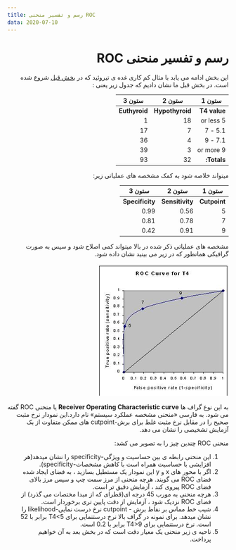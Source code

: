 ```yaml
---
title: رسم و تفسیر منحنی ROC
data: 2020-07-10
---
```


<div dir="rtl" lang="fa">
<h1>رسم و تفسیر منحنی ROC</h1>
<p>این بخش ادامه می یابد با مثال کم کاری غده ی تیروئید که در
<a href="https://sohrabkhanbadr.github.io/music-auto-tagging/roc-curve-prt1.html">بخش قبل</a>
شروع شده است. در بخش قبل ما نشان دادیم که جدول زیر یعنی :</p>
<table>
<thead>
<tr>
<th>ستون 1</th>
<th>ستون 2</th>
<th>ستون 3</th>
</tr>
</thead>
<tbody>
<tr>
<td><strong>T4 value</strong></td>
<td><strong>Hypothyroid</strong></td>
<td><strong>Euthyroid</strong></td>
</tr>
<tr>
<td>5 or less</td>
<td>18</td>
<td>1</td>
</tr>
<tr>
<td>5.1 - 7</td>
<td>7</td>
<td>17</td>
</tr>
<tr>
<td>7.1 - 9</td>
<td>4</td>
<td>36</td>
</tr>
<tr>
<td>9 or more</td>
<td>3</td>
<td>39</td>
</tr>
<tr>
<td><strong>Totals:</strong></td>
<td>32</td>
<td>93</td>
</tr>
</tbody>
</table>
<p>میتواند خلاصه شود به کمک مشخصه های عملیاتی زیر:</p>
<table>
<thead>
<tr>
<th>ستون 1</th>
<th>ستون 2</th>
<th>ستون 3</th>
</tr>
</thead>
<tbody>
<tr>
<td><strong>Cutpoint</strong></td>
<td><strong>Sensitivity</strong></td>
<td><strong>Specificity</strong></td>
</tr>
<tr>
<td>5</td>
<td>0.56</td>
<td>0.99</td>
</tr>
<tr>
<td>7</td>
<td>0.78</td>
<td>0.81</td>
</tr>
<tr>
<td>9</td>
<td>0.91</td>
<td>0.42</td>
</tr>
</tbody>
</table>
<p>مشخصه های عملیاتی ذکر شده در بالا میتواند کمی اصلاح شود و سپس به صورت گرافیکی همانطور که در زیر می بینید نشان داده شود.</p>
<p><img src="./assets/uploads/t4roc.jpg" alt="توضیح تصویر"></p>
<p>به این نوع گراف ها <strong>Receiver Operating Characteristic curve</strong> یا منحنی ROC گفته می شود. به فارسی «منحنی مشخصه عملکرد سیستم» نام دارد.این نمودار نرخ مثبت صحیح را در مقابل نرخ مثبت غلط برای برش-cutpoint های ممکن متفاوت از یک آزمایش تشخیصی را نشان می دهد.</p>
<p>منحنی ROC چندین چیز را به تصویر می کشد:</p>
<ol>
<li>این منحنی رابطه ی بین حساسیت و ویژگی-specificity را نشان میدهد(هر افزایشی با حساسیت همراه است با کاهش مشخصات-specificity).</li>
<li>اگر با محور های x و y این نمودار یک مستطیل بسازید ، به فضای ایجاد شده فضای  ROC می گویند. هرچه منحنی از مرز سمت چپ و سپس مرز بالای فضای ROC پیروی کند ، آزمایش دقیق تر است.</li>
<li>هرچه منحنی به مورب 45 درجه ای(قطرای که از مبدا مختصات می گذرد) از فضای ROC نزدیک شود ، آزمایش از دقت پایین تری برخوردار است.</li>
<li>شیب خط مماس بر نقاط برش - cutpoint نرخ درست نمایی-likelihood را نشان میدهد. برای نمونه در گراف بالا نرخ درستنمایی برای  T4&lt;5 برابر با 52 است. نرخ درستنمایی  برای T4&gt;9 برابر با 0.2 است.</li>
<li>ناحیه ی زیر منحنی یک معیار دقت است که در بخش بعد به آن خواهیم پرداخت.</li>
</ol>
</div>
